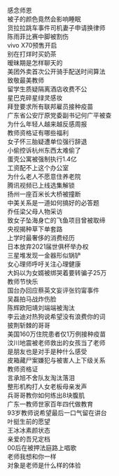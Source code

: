 感念师恩  
被子的颜色竟然会影响睡眠  
货拉拉跳车事件司机妻子申请换律师  
陈雨菲比赛中脚被割伤  
vivo X70预售开启  
别在打烊时买奶茶  
暧昧期是怎样聊天的  
美团外卖首次公开骑手配送时间算法  
致敬最美教师  
留学生质疑隔离酒店收费不公  
星巴克碎星绿灵感妆  
拜登要求所有联邦雇员接种疫苗  
广东省公安厅原党委副书记何广平被查  
为什么年轻人越来越反感周报  
教师资格证有哪些福利  
女子怀三胎疑遭单位强行辞退  
小偷控诉杭州东西太难偷了  
蛋壳公寓被强制执行1.4亿  
工资配不上这个办公室  
为什么老人不愿意住养老院  
腾讯视频已上线选集解锁  
扬州一座百米长大桥被撞断  
中美关系是一道如何搞好的必答题  
乔任梁父母人物采访  
致女子坠海身亡的飞鱼项目曾被取缔  
央视揭种草下单套路  
上学时最奢侈的消费经历  
日本放弃2021届世俱杯举办权  
三星堆发现一金器形似锅铲  
女心理师呼吁关注心理健康  
大妈以为女婿被绑哭着要转骗子25万  
教师节快乐  
国台办回应蔡英文妄评张钧甯事件  
吴磊拍马战炸伤脸  
陈辉欧阳靖刘端端被淘汰  
李云迪对热狗说希望没有浪费你的词  
披荆斩棘的哥哥  
美国160万住院患者仅1万例接种疫苗  
汶川地震被老师救出的女孩当了老师  
是朋友也是对手是种什么感受  
皮箱藏尸案嫌犯与被害人上下级关系  
教师资格证  
言承旭不舍队友淘汰落泪  
整形机构打人女老板母亲发声  
兵哥哥教你如何练出8块腹肌  
广东一教师世家百年四代做教育  
93岁教师说希望最后一口气留在讲台  
叶挺生前的愿望  
王冰冰素颜状态  
亲爱的吾兄定档  
00后在被押法庭路上唱歌  
老师我想和你一样  
对象是老师是什么样的体验  
